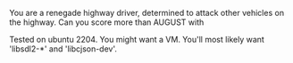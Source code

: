 You are a renegade highway driver, determined to attack other vehicles on the highway. Can you score more than AUGUST with 

Tested on ubuntu 2204. You might want a VM. You'll most likely want 'libsdl2-*' and 'libcjson-dev'.
